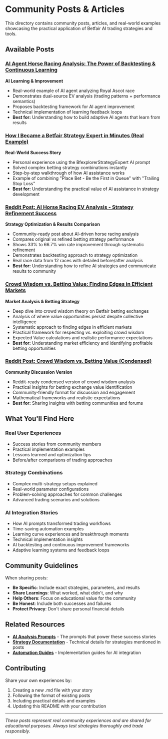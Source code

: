 # Community Posts & Articles

This directory contains community posts, articles, and real-world examples showcasing the practical application of Betfair AI trading strategies and tools.

## Available Posts

### [AI Agent Horse Racing Analysis: The Power of Backtesting & Continuous Learning](Post_AIAgentBacktestingAndLearning.md)
**AI Learning & Improvement**
- Real-world example of AI agent analyzing Royal Ascot race
- Demonstrates dual-source EV analysis (trading patterns + performance semantics)
- Proposes backtesting framework for AI agent improvement
- Technical implementation of learning feedback loops
- **Best for:** Understanding how to build adaptive AI agents that learn from results

### [How I Became a Betfair Strategy Expert in Minutes (Real Example)](Post_BfexplorerStrategyExpert.md)
**Real-World Success Story**
- Personal experience using the BfexplorerStrategyExpert AI prompt
- Solved complex betting strategy combinations instantly
- Step-by-step walkthrough of how AI assistance works
- Example of combining "Place Bet - Be the First in Queue" with "Trailing Stop Loss"
- **Best for:** Understanding the practical value of AI assistance in strategy development

### [Reddit Post: AI Horse Racing EV Analysis - Strategy Refinement Success](RedditPost_HorseRacingEVAnalysis.md)
**Strategy Optimization & Results Comparison**
- Community-ready post about AI-driven horse racing analysis
- Compares original vs refined betting strategy performance
- Shows 33% to 66.7% win rate improvement through systematic refinement
- Demonstrates backtesting approach to strategy optimization
- Real race data from 12 races with detailed before/after analysis
- **Best for:** Understanding how to refine AI strategies and communicate results to community

### [Crowd Wisdom vs. Betting Value: Finding Edges in Efficient Markets](Post_CrowdWisdomVsBettingValue.md)
**Market Analysis & Betting Strategy**
- Deep dive into crowd wisdom theory on Betfair betting exchanges
- Analysis of where value opportunities persist despite collective intelligence
- Systematic approach to finding edges in efficient markets
- Practical framework for respecting vs. exploiting crowd wisdom
- Expected Value calculations and realistic performance expectations
- **Best for:** Understanding market efficiency and identifying profitable betting opportunities

### [Reddit Post: Crowd Wisdom vs. Betting Value (Condensed)](RedditPost_CrowdWisdomVsBettingValue.md)
**Community Discussion Version**
- Reddit-ready condensed version of crowd wisdom analysis
- Practical insights for betting exchange value identification
- Community-friendly format for discussion and engagement
- Mathematical frameworks and realistic expectations
- **Best for:** Sharing insights with betting communities and forums

## What You'll Find Here

### Real User Experiences
- Success stories from community members
- Practical implementation examples
- Lessons learned and optimization tips
- Before/after comparisons of trading approaches

### Strategy Combinations
- Complex multi-strategy setups explained
- Real-world parameter configurations
- Problem-solving approaches for common challenges
- Advanced trading scenarios and solutions

### AI Integration Stories
- How AI prompts transformed trading workflows
- Time-saving automation examples
- Learning curve experiences and breakthrough moments
- Technical implementation insights
- AI backtesting and continuous improvement frameworks
- Adaptive learning systems and feedback loops

## Community Guidelines

When sharing posts:
- **Be Specific**: Include exact strategies, parameters, and results
- **Share Learnings**: What worked, what didn't, and why
- **Help Others**: Focus on educational value for the community
- **Be Honest**: Include both successes and failures
- **Protect Privacy**: Don't share personal financial details

## Related Resources

- **[AI Analysis Prompts](../Prompts/README.md)** - The prompts that power these success stories
- **[Strategy Documentation](../Strategies/README.md)** - Technical details for strategies mentioned in posts
- **[Automation Guides](../Automation/README.md)** - Implementation guides for AI integration

## Contributing

Share your own experiences by:
1. Creating a new .md file with your story
2. Following the format of existing posts
3. Including practical details and examples
4. Updating this README with your contribution

---

*These posts represent real community experiences and are shared for educational purposes. Always test strategies thoroughly and trade responsibly.*
